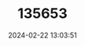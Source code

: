 ---
title: "135653"
category: "Salmo nigripinnis"
draft: false
date: 2024-02-22 13:03:51
languages:
  English: ["Sonaghen"]
---
